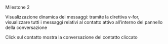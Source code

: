Milestone 2

Visualizzazione dinamica dei messaggi: tramite la direttiva v-for, visualizzare tutti i messaggi relativi al contatto attivo all’interno del pannello della conversazione

Click sul contatto mostra la conversazione del contatto cliccato
